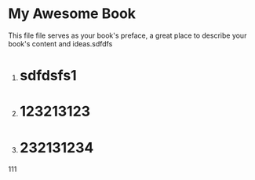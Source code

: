 # My Awesome Book

This file file serves as your book's preface, a great place to describe your book's content and ideas.sdfdfs

1. # sdfdsfs1
2. # 123213123
3. # 232131234
111


